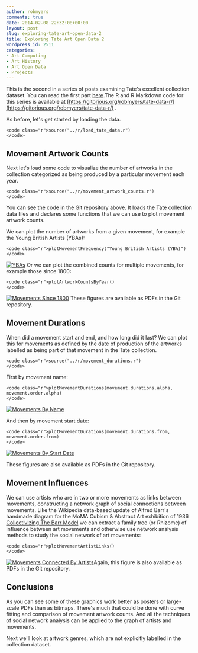 ```yaml
---
author: robmyers
comments: true
date: 2014-02-08 22:32:08+00:00
layout: post
slug: exploring-tate-art-open-data-2
title: Exploring Tate Art Open Data 2
wordpress_id: 2511
categories:
- Art Computing
- Art History
- Art Open Data
- Projects
---
```


This is the second in a series of posts examining Tate's excellent collection dataset. You can read the first part [here](/2014/02/05/exploring-tate-art-open-data-1/).The R and R Markdown code for this series is available at [https://gitorious.org/robmyers/tate-data-r/](https://gitorious.org/robmyers/tate-data-r/) .

As before, let's get started by loading the data.

    
    <code class="r">source("../r/load_tate_data.r")
    </code>




## Movement Artwork Counts


Next let's load some code to visualize the number of artworks in the collection categorized as being produced by a particular movement each year.

    
    <code class="r">source("../r/movement_artwork_counts.r")
    </code>


You can see the code in the Git repository above. It loads the Tate collection data files and declares some functions that we can use to plot movement artwork counts.

We can plot the number of artworks from a given movement, for example the Young British Artists (YBAs):

    
    <code class="r">plotMovementFrequency("Young British Artists (YBA)")
    </code>


[![YBAs](/assets/2014/02/unnamed-chunk-3.png)](/assets/2014/02/unnamed-chunk-3.png)
Or we can plot the combined counts for multiple movements, for example those since 1800:

    
    <code class="r">plotArtworkCountsByYear()
    </code>


[![Movements Since 1800](/assets/2014/02/unnamed-chunk-4.png)](/assets/2014/02/unnamed-chunk-4.png)
These figures are available as PDFs in the Git repository.


## Movement Durations


When did a movement start and end, and how long did it last? We can plot this for movements as defined by the date of production of the artworks labelled as being part of that movement in the Tate collection.

    
    <code class="r">source("../r/movement_durations.r")
    </code>


First by movement name:

    
    <code class="r">plotMovementDurations(movement.durations.alpha, movement.order.alpha)
    </code>


[![Movements By Name](/assets/2014/02/unnamed-chunk-6.png)](/assets/2014/02/unnamed-chunk-6.png)

And then by movement start date:

    
    <code class="r">plotMovementDurations(movement.durations.from, movement.order.from)
    </code>


[![Movements By Start Date](/assets/2014/02/unnamed-chunk-7.png)](/assets/2014/02/unnamed-chunk-7.png)

These figures are also available as PDFs in the Git repository.


## Movement Influences


We can use artists who are in two or more movements as links between movements, constructing a network graph of social connections between movements.
Like the Wikipedia data-based update of Alfred Barr's handmade diagram for the MoMA Cubism & Abstract Art exhibition of 1936 [Collectivizing The Barr Model](http://ahcncompanion.info/abstract/collectivizing-the-barr-model/) we can extract a family tree (or Rhizome) of influence between art movements and otherwise use network analysis methods to study the social network of art movements:

    
    <code class="r">plotMovementArtistLinks()
    </code>


[![Movements Connected By Artists](/assets/2014/02/unnamed-chunk-9.png)](/assets/2014/02/unnamed-chunk-9.png)Again, this figure is also available as PDFs in the Git repository.


## Conclusions


As you can see some of these graphics work better as posters or large-scale PDFs than as bitmaps. There's much that could be done with curve fitting and comparison of movement artwork counts. And all the techniques of social network analysis can be applied to the graph of artists and movements.

Next we'll look at artwork genres, which are not explicitly labelled in the collection dataset.
